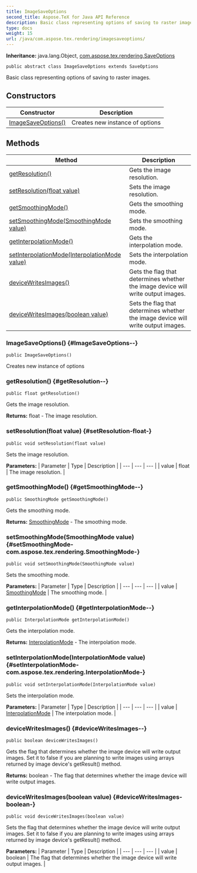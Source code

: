 ```yaml
---
title: ImageSaveOptions
second_title: Aspose.TeX for Java API Reference
description: Basic class representing options of saving to raster images.
type: docs
weight: 15
url: /java/com.aspose.tex.rendering/imagesaveoptions/
---
```

**Inheritance:**
java.lang.Object, [com.aspose.tex.rendering.SaveOptions](../../com.aspose.tex.rendering/saveoptions)
```
public abstract class ImageSaveOptions extends SaveOptions
```

Basic class representing options of saving to raster images.
## Constructors

| Constructor | Description |
| --- | --- |
| [ImageSaveOptions()](#ImageSaveOptions--) | Creates new instance of options |
## Methods

| Method | Description |
| --- | --- |
| [getResolution()](#getResolution--) | Gets the image resolution. |
| [setResolution(float value)](#setResolution-float-) | Sets the image resolution. |
| [getSmoothingMode()](#getSmoothingMode--) | Gets the smoothing mode. |
| [setSmoothingMode(SmoothingMode value)](#setSmoothingMode-com.aspose.tex.rendering.SmoothingMode-) | Sets the smoothing mode. |
| [getInterpolationMode()](#getInterpolationMode--) | Gets the interpolation mode. |
| [setInterpolationMode(InterpolationMode value)](#setInterpolationMode-com.aspose.tex.rendering.InterpolationMode-) | Sets the interpolation mode. |
| [deviceWritesImages()](#deviceWritesImages--) | Gets the flag that determines whether the image device will write output images. |
| [deviceWritesImages(boolean value)](#deviceWritesImages-boolean-) | Sets the flag that determines whether the image device will write output images. |
### ImageSaveOptions() {#ImageSaveOptions--}
```
public ImageSaveOptions()
```


Creates new instance of options

### getResolution() {#getResolution--}
```
public float getResolution()
```


Gets the image resolution.

**Returns:**
float - The image resolution.
### setResolution(float value) {#setResolution-float-}
```
public void setResolution(float value)
```


Sets the image resolution.

**Parameters:**
| Parameter | Type | Description |
| --- | --- | --- |
| value | float | The image resolution. |

### getSmoothingMode() {#getSmoothingMode--}
```
public SmoothingMode getSmoothingMode()
```


Gets the smoothing mode.

**Returns:**
[SmoothingMode](../../com.aspose.tex.rendering/smoothingmode) - The smoothing mode.
### setSmoothingMode(SmoothingMode value) {#setSmoothingMode-com.aspose.tex.rendering.SmoothingMode-}
```
public void setSmoothingMode(SmoothingMode value)
```


Sets the smoothing mode.

**Parameters:**
| Parameter | Type | Description |
| --- | --- | --- |
| value | [SmoothingMode](../../com.aspose.tex.rendering/smoothingmode) | The smoothing mode. |

### getInterpolationMode() {#getInterpolationMode--}
```
public InterpolationMode getInterpolationMode()
```


Gets the interpolation mode.

**Returns:**
[InterpolationMode](../../com.aspose.tex.rendering/interpolationmode) - The interpolation mode.
### setInterpolationMode(InterpolationMode value) {#setInterpolationMode-com.aspose.tex.rendering.InterpolationMode-}
```
public void setInterpolationMode(InterpolationMode value)
```


Sets the interpolation mode.

**Parameters:**
| Parameter | Type | Description |
| --- | --- | --- |
| value | [InterpolationMode](../../com.aspose.tex.rendering/interpolationmode) | The interpolation mode. |

### deviceWritesImages() {#deviceWritesImages--}
```
public boolean deviceWritesImages()
```


Gets the flag that determines whether the image device will write output images. Set it to  false  if you are planning to write images using arrays returned by image device's  getResult()  method.

**Returns:**
boolean - The flag that determines whether the image device will write output images.
### deviceWritesImages(boolean value) {#deviceWritesImages-boolean-}
```
public void deviceWritesImages(boolean value)
```


Sets the flag that determines whether the image device will write output images. Set it to  false  if you are planning to write images using arrays returned by image device's  getResult()  method.

**Parameters:**
| Parameter | Type | Description |
| --- | --- | --- |
| value | boolean | The flag that determines whether the image device will write output images. |

